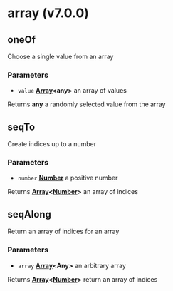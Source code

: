 # array (v7.0.0)

<!-- Generated by documentation.js. Update this documentation by updating the source code. -->

## oneOf

Choose a single value from an array

### Parameters

-   `value` **[Array][1]&lt;any>** an array of values

Returns **any** a randomly selected value from the array

## seqTo

Create indices up to a number

### Parameters

-   `number` **[Number][2]** a positive number

Returns **[Array][1]&lt;[Number][2]>** an array of indices

## seqAlong

Return an array of indices for an array

### Parameters

-   `array` **[Array][1]&lt;Any>** an arbitrary array

Returns **[Array][1]&lt;[Number][2]>** return an array of indices

[1]: https://developer.mozilla.org/docs/Web/JavaScript/Reference/Global_Objects/Array

[2]: https://developer.mozilla.org/docs/Web/JavaScript/Reference/Global_Objects/Number
